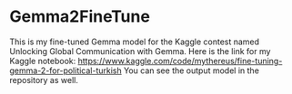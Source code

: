 # Gemma2FineTune
This is my fine-tuned Gemma model for the Kaggle contest named Unlocking Global Communication with Gemma.
Here is the link for my Kaggle notebook: https://www.kaggle.com/code/mythereus/fine-tuning-gemma-2-for-political-turkish
You can see the output model in the repository as well.
